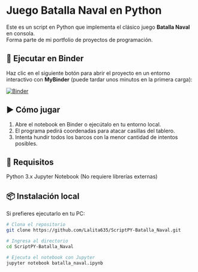 # Juego Batalla Naval en Python

Este es un script en Python que implementa el clásico juego **Batalla Naval** en consola.  
Forma parte de mi portfolio de proyectos de programación.

## 🚀 Ejecutar en Binder
Haz clic en el siguiente botón para abrir el proyecto en un entorno interactivo con **MyBinder** (puede tardar unos minutos en la primera carga):

[![Binder](https://mybinder.org/badge_logo.svg)](https://mybinder.org/v2/gh/Lalita635/ScriptPY-Batalla_Naval/HEAD?filepath=batalla_naval.ipynb)

## ▶️ Cómo jugar
1. Abre el notebook en Binder o ejecútalo en tu entorno local.
2. El programa pedirá coordenadas para atacar casillas del tablero.
3. Intenta hundir todos los barcos con la menor cantidad de intentos posibles.

## 📄 Requisitos
Python 3.x
Jupyter Notebook
(No requiere librerías externas)

## 📦 Instalación local
Si prefieres ejecutarlo en tu PC:

```bash
# Clona el repositorio
git clone https://github.com/Lalita635/ScriptPY-Batalla_Naval.git

# Ingresa al directorio
cd ScriptPY-Batalla_Naval

# Ejecuta el notebook con Jupyter
jupyter notebook batalla_naval.ipynb

